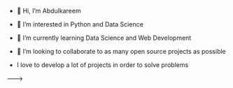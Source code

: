 - 👋 Hi, I’m Abdulkareem


- 👀 I’m interested in Python and Data Science


- 🌱 I’m currently learning Data Science and Web Development



- 💞️ I’m looking to collaborate to as many open source projects as possible


- I love to develop a lot of projects in order to solve problems






--->
